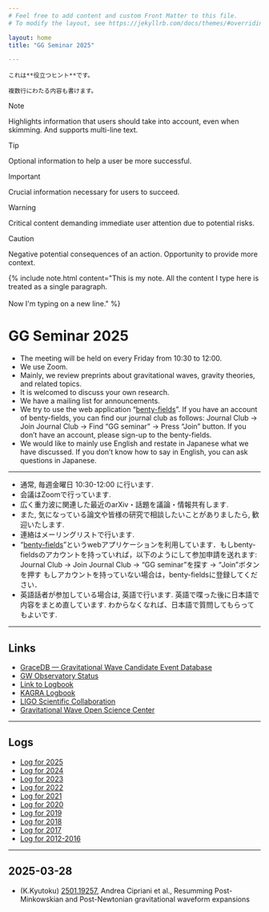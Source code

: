 ```yaml
---
# Feel free to add content and custom Front Matter to this file.
# To modify the layout, see https://jekyllrb.com/docs/themes/#overriding-theme-defaults

layout: home
title: "GG Seminar 2025"

---
```

```ad-tip
これは**役立つヒント**です。

複数行にわたる内容も書けます。
```

> [!NOTE]
> Highlights information that users should take into account, even when skimming.
> And supports multi-line text.

> [!TIP]
> Optional information to help a user be more successful.

> [!IMPORTANT]  
> Crucial information necessary for users to succeed.

  > [!WARNING]  
  > Critical content demanding immediate
  > user attention due to potential risks.

> [!CAUTION]
> Negative potential consequences of an action.
> Opportunity to provide more context.

{% include note.html content="This is my note. All the content I type here is treated as a single paragraph. <br/><br/> Now I'm typing on a  new line." %}

# GG Seminar 2025

- The meeting will be held on every Friday from 10:30 to 12:00.
- We use Zoom.
- Mainly, we review preprints about gravitational waves, gravity theories, and related topics.
- It is welcomed to discuss your own research.
- We have a mailing list for announcements.
- We try to use the web application “[benty-fields](https://www.benty-fields.com/)”. If you have an account of benty-fields, you can find our journal club as follows: Journal Club -> Join Journal Club -> Find “GG seminar” -> Press “Join” button. If you don’t have an account, please sign-up to the benty-fields.
- We would like to mainly use English and restate in Japanese what we have discussed. If you don’t know how to say in English, you can ask questions in Japanese.

---

- 通常, 毎週金曜日 10:30-12:00 に行います.
- 会議はZoomで行っています.
- 広く重力波に関連した最近のarXiv・話題を議論・情報共有します.
- また, 気になっている論文や皆様の研究で相談したいことがありましたら, 歓迎いたします.
- 連絡はメーリングリストで行います.
- “[benty-fields](https://www.benty-fields.com/)”というwebアプリケーションを利用しています．もしbenty-fieldsのアカウントを持っていれば，以下のようにして参加申請を送れます: Journal Club -> Join Journal Club -> “GG seminar”を探す -> “Join”ボタンを押す もしアカウントを持っていない場合は，benty-fieldsに登録してください．
- 英語話者が参加している場合は, 英語で行います. 英語で喋った後に日本語で内容をまとめ直しています. わからなくなれば、日本語で質問してもらってもよいです.

---
## Links
 - [GraceDB — Gravitational Wave Candidate Event Database](https://gracedb.ligo.org/latest/)
 - [GW Observatory Status](https://www.gw-openscience.org/detector_status/)
 - [Link to Logbook](https://monitor.ligo.org/gwstatus)
 - [KAGRA Logbook](http://klog.icrr.u-tokyo.ac.jp/osl/?c=1)
 - [LIGO Scientific Collaboration](https://www.ligo.org/)
 - [Gravitational Wave Open Science Center](https://www.gw-openscience.org/)

---
## Logs
- [Log for 2025](https://www2.yukawa.kyoto-u.ac.jp/~takafumi.kakehi/GG2025_pub.html)
- [Log for 2024](https://www2.yukawa.kyoto-u.ac.jp/~takafumi.kakehi/GG2024_pub.html)
- [Log for 2023](https://www2.yukawa.kyoto-u.ac.jp/~takafumi.kakehi/GG2023_pub.html)
- [Log for 2022](https://www-tap.scphys.kyoto-u.ac.jp/~yamamoto/GG2022_pub.html)
- [Log for 2021](https://www-tap.scphys.kyoto-u.ac.jp/~yamamoto/GG2021_pub.html)
- [Log for 2020](http://www.icrr.u-tokyo.ac.jp/~narikawa/work/GG_seminar/GG2020/GG2020_pub.html)
- [Log for 2019](http://www.icrr.u-tokyo.ac.jp/~narikawa/work/GG_seminar/GG2019/GG2019_pub.html)
- [Log for 2018](http://www.icrr.u-tokyo.ac.jp/~narikawa/work/GG_seminar/GG2018/GG2018_pub.html)
- [Log for 2017](http://www.icrr.u-tokyo.ac.jp/~narikawa/work/GG_seminar/GG2017/GG2017_pub.html)
- [Log for 2012-2016](http://www2.yukawa.kyoto-u.ac.jp/~juryokuha/gg.html)

---

## 2025-03-28
- (K.Kyutoku) [2501.19257](https://arxiv.org/abs/2501.19257), Andrea Cipriani et al., Resumming Post-Minkowskian and Post-Newtonian gravitational waveform expansions

